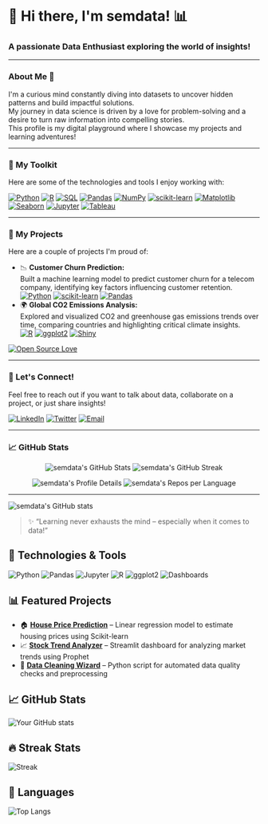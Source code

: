 # 👋 Hi there, I'm semdata! 📊

### A passionate Data Enthusiast exploring the world of insights!

---

### About Me 🚀

I'm a curious mind constantly diving into datasets to uncover hidden patterns and build impactful solutions.  
My journey in data science is driven by a love for problem-solving and a desire to turn raw information into compelling stories.  
This profile is my digital playground where I showcase my projects and learning adventures!

---

### 🧰 My Toolkit

Here are some of the technologies and tools I enjoy working with:

[![Python](https://img.shields.io/badge/Python-3776AB?style=for-the-badge&logo=python&logoColor=white)](https://www.python.org/)
[![R](https://img.shields.io/badge/R-276DC3?style=for-the-badge&logo=r&logoColor=white)](https://www.r-project.org/)
[![SQL](https://img.shields.io/badge/SQL-4479A1?style=for-the-badge&logo=postgresql&logoColor=white)](https://www.postgresql.org/)
[![Pandas](https://img.shields.io/badge/Pandas-150458?style=for-the-badge&logo=pandas&logoColor=white)](https://pandas.pydata.org/)
[![NumPy](https://img.shields.io/badge/NumPy-013243?style=for-the-badge&logo=numpy&logoColor=white)](https://numpy.org/)
[![scikit-learn](https://img.shields.io/badge/scikit--learn-F7931E?style=for-the-badge&logo=scikit-learn&logoColor=white)](https://scikit-learn.org/)
[![Matplotlib](https://img.shields.io/badge/Matplotlib-11557C?style=for-the-badge&logo=matplotlib&logoColor=white)](https://matplotlib.org/)
[![Seaborn](https://img.shields.io/badge/Seaborn-30A3DC?style=for-the-badge&logo=python&logoColor=white)](https://seaborn.pydata.org/)
[![Jupyter](https://img.shields.io/badge/Jupyter-F37626?style=for-the-badge&logo=jupyter&logoColor=white)](https://jupyter.org/)
[![Tableau](https://img.shields.io/badge/Tableau-E97627?style=for-the-badge&logo=tableau&logoColor=white)](https://www.tableau.com/)

---

### 📂 My Projects

Here are a couple of projects I'm proud of:

* 📉 **Customer Churn Prediction:**  
  Built a machine learning model to predict customer churn for a telecom company, identifying key factors influencing customer retention.  
  [![Python](https://img.shields.io/badge/Python-3776AB?style=for-the-badge&logo=python&logoColor=white)](https://www.python.org/)
  [![scikit-learn](https://img.shields.io/badge/scikit--learn-F7931E?style=for-the-badge&logo=scikit-learn&logoColor=white)](https://scikit-learn.org/)
  [![Pandas](https://img.shields.io/badge/Pandas-150458?style=for-the-badge&logo=pandas&logoColor=white)](https://pandas.pydata.org/)
* 🌍 **Global CO2 Emissions Analysis:**  
  Explored and visualized CO2 and greenhouse gas emissions trends over time, comparing countries and highlighting critical climate insights.  
  [![R](https://img.shields.io/badge/R-276DC3?style=flat-square&logo=r&logoColor=white)](https://www.r-project.org/)
  [![ggplot2](https://img.shields.io/badge/ggplot2-DF3A99?style=flat-square&logo=ggplot2&logoColor=white)](https://ggplot2.tidyverse.org/)
  [![Shiny](https://img.shields.io/badge/Shiny-009CDE?style=flat-square&logo=rstudio&logoColor=white)](https://shiny.posit.co/)


[![Open Source Love](https://badges.frapsoft.com/os/v2/open-source.svg?v=103)](https://github.com/ellerbrock/open-source-badges/)

---

### 🤝 Let's Connect!

Feel free to reach out if you want to talk about data, collaborate on a project, or just share insights!

[![LinkedIn](https://img.shields.io/badge/LinkedIn-0A66C2?style=for-the-badge&logo=linkedin&logoColor=white)](https://www.linkedin.com/in/yourprofile)
[![Twitter](https://img.shields.io/badge/Twitter-1DA1F2?style=for-the-badge&logo=twitter&logoColor=white)](https://twitter.com/yourprofile)
[![Email](https://img.shields.io/badge/Email-D14836?style=for-the-badge&logo=gmail&logoColor=white)](mailto:youremail@example.com)

---

### 📈 GitHub Stats

<p align="center">
  <img src="https://github-readme-stats.vercel.app/api?username=semdata&show_icons=true&theme=radical" alt="semdata's GitHub Stats" />
  <img src="https://github-readme-streak-stats.herokuapp.com/?user=semdata&theme=radical" alt="semdata's GitHub Streak" />
</p>

<p align="center">
  <img src="https://github-profile-summary-cards.vercel.app/api/cards/profile-details?username=semdata&theme=radical" alt="semdata's Profile Details" />
  <img src="https://github-profile-summary-cards.vercel.app/api/cards/repos-per-language?username=semdata&theme=radical" alt="semdata's Repos per Language" />
</p>

---

![semdata's GitHub stats](https://github-readme-stats.vercel.app/api?username=semdata&show_icons=true&theme=transparent)

> ✨ “Learning never exhausts the mind – especially when it comes to data!”
> 
## 🧰 Technologies & Tools
![Python](https://img.shields.io/badge/-Python-3776AB?style=flat&logo=python&logoColor=white)
![Pandas](https://img.shields.io/badge/-Pandas-150458?style=flat&logo=pandas&logoColor=white)
![Jupyter](https://img.shields.io/badge/-Jupyter-F37626?style=flat&logo=jupyter&logoColor=white)
![R](https://img.shields.io/badge/-R-276DC3?style=flat&logo=r&logoColor=white)
![ggplot2](https://img.shields.io/badge/-ggplot2-CC0000?style=flat&logo=ggplot2&logoColor=white)
![Dashboards](https://img.shields.io/badge/-Interactive_Dashboards-blueviolet?style=flat&logo=tableau&logoColor=white)

## 📊 Featured Projects

- 🏠 **[House Price Prediction](link)** – Linear regression model to estimate housing prices using Scikit-learn
- 📈 **[Stock Trend Analyzer](link)** – Streamlit dashboard for analyzing market trends using Prophet
- 🧼 **[Data Cleaning Wizard](link)** – Python script for automated data quality checks and preprocessing


## 📈 GitHub Stats

![Your GitHub stats](https://github-readme-stats.vercel.app/api?username=yourusername&show_icons=true&theme=radical)

## 🔥 Streak Stats

![Streak](https://github-readme-streak-stats.herokuapp.com/?user=yourusername&theme=radical)

## 🧪 Languages

![Top Langs](https://github-readme-stats.vercel.app/api/top-langs/?username=yourusername&layout=compact)

